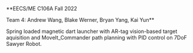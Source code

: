 **EECS/ME C106A Fall 2022

Team 4: Andrew Wang, Blake Werner, Bryan Yang, Kai Yun**

Spring loaded magnetic dart launcher with AR-tag vision-based target aquisition and MoveIt_Commander path planning with PID control on 7DoF Sawyer Robot.
